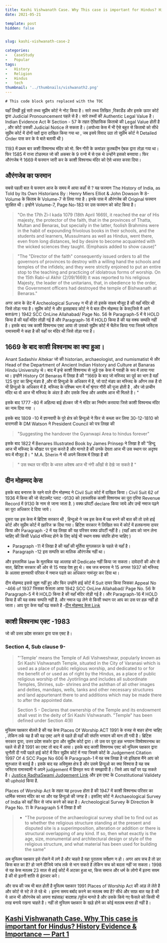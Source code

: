 ```yaml
---
title: Kashi Vishwanath Case. Why This case is important for Hindus? History Evidence & Importance — Part 2
date: 2021-05-21

template: post
hidden: false


slug: kashi-vishwanath-case-2

categories:
-   CaseStudy
-   Popular
tags:
-   History
-   Religion
-   Hindus
-   tech
thumbnail: '../thumbnails/vishwanath2.png'
---
```


<!-- more -->

```toc
# This code block gets replaced with the TOC
```

यहाँ लिखी हुई सारे तथ्य सुप्रीम कोर्ट ने नोट किया है। सारे तथ्य लिखित ,रिकार्डेड और इसके ऊपर कोर्ट द्वारा Judicial Pronouncement पहले से है। सारे तथ्यों की Authentic Legal Value है। 
Indian Evidence Act के Section - 57 के तहत ऐतिहासिक किताबो की Legal Value होती है , और कोर्ट उसकी Judicial Notice ले सकता है। (अयोध्या केस में भी ऐसे बहुत से किताबो को सीधे सुप्रीम कोर्ट में दोनों पक्षों द्वारा दाखिल किया गया था , जब इसपे विवाद उठा तो सुप्रीम कोर्ट ने Detailed Order पास कर के ये बाते बतायी थी )

<!-- more -->

1193 में प्रथम बार कशी विश्वनाथ मंदिर को मो. बिन गौरी के कमांडर कुतबदीन ऐबक द्वारा तोड़ा गया था। 
फिर 1585 में राजा टोडरमल जो की अकबर के 9 रत्नो में से एक थे उन्होंने इसको बनवाया।
फिर औरंगजेब ने 1669 में फरमान जारी कर के काशी विश्वनाथ मंदिर को ऐसे ध्वस्त करवा दिया। 

## औरंगजेब का फरमान 

सबसे पहली बात ये फरमान आज के समय में आया कहाँ से ? यह फरमान The History of India, as Told by Its Own Historians By : Henry Miers Elliot & John Dowson के 8-Volume के किताब के Volume-7 से लिया गया है। 
इनके पास में औरंगजेब की Original फरमान सुरक्षित थी। इन्होने Volume-7, Page No-183 पर उस फरमान को कोट किया है। 

>"On the 17th Zi-l kada 1079 (18th April 1669), it reached the ear of His majesty, the protector of the faith, that in the provinces of Thatta, Multan and Benaras, but specially in the latter, foolish Brahmins were in the habit of expounding frivolous books in their schools, and the students and learners, Mussulmans as well as Hindus, went there, even from long distances, led by desire to become acquainted with the wicked sciences they taught. (Emphasis added to show cause)"

>"The "Director of the faith" consequently issued orders to all the governors of provinces to destroy with a willing hand the schools and temples of the infidels; and they were strictly enjoined to put an entire stop to the teaching and practicing of idolatrous forms of worship. On the 15th Rabi-ul Akhir (2/09/1669) it was reported to his religious Majesty, the leader of the unitarians, that, in obedience to the order, the Government officers had destroyed the temple of Bishwanath at Benaras."

अगर आज के डेट में Archeological Survey न भी हो तो इसके साक्ष्य मौजूद है की वहाँ मंदिर थी जिसे तोडा गया है। सुप्रीम कोर्ट ने और इलाहाबाद कोर्ट ने ये बात दीन मोहम्मद के केस(जिसे मै आगे बताऊंगा ) 1942 SCC OnLine Allahabad/ Page No. 56 के Paragraph-5 में ये HOLD किया है की यहाँ मंदिर तोड़ी गई है 
और  Paragraph-16 में HOLD किया है की यह वक्फ सम्पति नहीं है।
इसके बाद जब काशी विश्वनाथ एक्ट आया तो उसको सुप्रीम कोर्ट में चैलेंज किया गया जिसमे जस्टिस रामास्वामी ने कहा है की यहाँ पर मंदिर थी जिसे तोड़ा गया है। 

## 1669 के बाद काशी विश्वनाथ का क्या हुआ। 

Anant Sadashiv Altekar जो की  historian, archaeologist, and numismatist थे और Head of the Department of Ancient Indian History and Culture at Banaras Hindu University थे। 
बाद में इन्हे काशी विश्वनाथ से जुड़े एक केस में गवाही के रूप में लाया गया था। इन्होने History Of Benaras में लिखा है की 
"1669  के बाद जो मस्जिद का पूर्व का भाग है वहाँ 125 फुट का हिन्दू मंडप है ,और वो हिन्दुओ के अधिकार में है, जो पार्ट मंडप का मस्जिद के आँगन तक है वो भी  हिन्दुओ के अधिकार में है. मस्जिद के पश्चिम भाग में माँ श्रृंगार गौरी की पूजा होती है , और जो प्राचीन मंदिर था वो आज भी मस्जिद के अंदर है और उसके चिन्ह और अवशेष आज भी मिलते है। "

इसके बाद 1777 -80  में अहिल्या बाई होल्कर जी ने मंदिर का निर्माण करवाया जिसे काशी विश्वनाथ मंदिर का नाम दिया गया । 

इसके बाद 1809 -10 में ज्ञानवापी के पुरे क्षेत्र को हिन्दुओ ने  फिर से कब्ज़ा कर लिया 30-12-1810 को वाराणसी के DM Watson ने President Council को पत्र लिखा की 

>"Suggesting the handover the Gyanwapi Area to hindus forever"

<!-- more -->
इसके बाद 1822 में Benares Illustrated Book by James Prinsep ने लिखा है की 
"हिन्दू आज भी मस्जिद के चौखट पर पूजा करते है और मानते है की उनके देवता आज भी उस स्थान पर अदृश्य रूप में मौजूद है। "
M.A. Sherin ने भी अपने किताब में लिखा है की 
>" उस स्थल पर मंदिर के ध्वस्त अवेशष आज भी नंगी आँखों से देखे जा सकते है "

## दीन मोहम्मद केस 

इसके बाद बनारस के रहने वाले दीन मोहम्मद ने Civil Suit कोर्ट में दाखिल किया। Civil Suit 62 of 1936 में किया की जो सेटलमेंट प्लाट -9130 को  (वास्तविक काशी विश्वनाथ का पूरा एरिया Revenue Record में 9130 के नाम से जाना जाता है. ) वक्फ प्रॉपर्टी declare किया जाये और उन्हें नमाज पढ़ने का पूरा अधिकार दे दिया जाये।

दूसरा पक्ष इस केस में ब्रिटिश सरकार थी , हिन्दुओ ने जब इस केस में पक्ष बनने की बात की तो उसे हाई कोर्ट और सुप्रीम कोर्ट में ख़ारिज क्र दिया गया। 
ब्रिटिश सरकार ने लिखित रूप में कोर्ट में हलफनामा दायर किया और Paragraph -2 में यह लिखा की यह परिसर वक्फ प्रॉपर्टी नहीं है। (यहाँ आप को जान लेना चाहिए की किसी Valid मस्जिद होने के लिए कोई भी स्थान वक्फ संपत्ति होना चाहिए )

* Paragraph -11  में लिखा है की यहाँ की मूर्तिया मुगलकाल के पहले से यहाँ है। 
* Paragraph -12 इस सम्पत्ति का मालिक औरंगजेब नहीं था। 

और इस्लामिक law के मुताबिक यह अल्लाह को Dedicate नहीं किया जा सकता। 
दावेदारों की ओर से सात, ब्रिटिश सरकार की ओर से 15 गवाह पेश हुए थे। सब जज बनारस ने 15 अगस्त 1937 को मस्जिद के अलावा ज्ञानवापी परिसर में नमाज पढऩे का अधिकार नामंजूर कर दिया था।

दीन मोहम्मद इससे खुश नहीं हुए और फिर उन्होंने हाई कोर्ट में Suit दायर किया जिसका Appeal No -466 of 1937 जिसका फैसला आया 1942 SCC OnLine Allahabad/ Page No. 56 के Paragraph-5 में ये HOLD किया है की यहाँ मंदिर तोड़ी गई है। 
और  Paragraph-16 में HOLD किया है की यह वक्फ सम्पति नहीं है.
और नमाज पढ़ लेने से किसी स्थान पर आप का उस पर हक़ नहीं हो जाता। 
आप पूरा केस यहाँ पढ़ सकते है -[दीन मोहम्मद केस Link](t.ly/axHU)  

## काशी विश्वनाथ एक्ट -1983 

जो की उत्तर प्रदेश सरकार द्वारा पास एक्ट है। 
### Section 4, Sub clause 9-

>"'Temple' means the Temple of Adi Vishweshwar, popularly known as Sri Kashi Vishwanath Temple, situated in the City of Varanasi which is used as a place of public religious worship, and dedicated to or for the benefit of or used as of right by the Hindus, as a place of public religious worship of the Jyotirlinga and includes all subordinate Temples, Shrines, sub- shrines and the ashthan of all other images and deities, mandaps, wells, tanks and other necessary structures and land appurtenant there to and additions which may be made there to after the appointed date.

>Section 5 - Declares that ownership of the Temple and its endowment shall vest in the deity of Sri Kashi Vishwanath. "Temple" has been defined under Section 4(9)

मुस्लिम पक्षकार बोलते है की यह केस Places Of Worship ACT 1991  के वजह से बाहर होना चाहिए , लेकिन तर्क यह है की यह एक्ट आने से पहले ही वहाँ की संपत्ति भगवान की मान ली गयी है।  ब्रिटिश सरकार द्वारा, उत्तर प्रदेश सर्कार द्वारा और सुप्रीम कोर्ट द्वारा।  तो उस पर पूरा हक़ भगवान विश्वेश्वरनाथ का पहले से ही है 1991  का एक्ट तो बाद में आया।
इसके बाद काशी विश्वनाथ एक्ट को मुस्लिम पक्षकार द्वारा चुनौती दी गयी पहले हाई कोर्ट में फिर सुप्रीम कोर्ट में गया जिसमे कोर्ट के Judgement Citation 1997 Of 4 SCC Page No  606 के Paragraph-1 में वह सब लिखा है जो इतिहास मैंने आप को शुरुआत से बताई है। 
इसके बाद वह अविमुक्त क्षेत्र है और उसमे हिन्दुओ का क्या विश्वास है यह सब जस्टिस रामास्वामी ने अपने judgement में व्रिस्तृत रूप से समझायी है। 
जिसे आप यहाँ पर पढ़ सकते है। [Justice RadhaSwami Judgement Link]( t.ly/nikT)
और इस एक्ट के Constitutional Validety को uphold किया है.

Places of Worship Act के तहत यह prove होता है की 1947 में काशी विश्वनाथ परिसर का धार्मिक स्वरूप मंदिर का था और यह हिन्दुओ की जगह है। 
इसलिए कोर्ट ने Archaeological Survey of India को वहाँ फिर से जांच करने को कहा है।  Archeological Survey के Direction के Page No. 11 के Paragraph 5 में लिखा है की
 >* "The purpose of the archaeological survey shall be to find out as to whether the religious structure standing at the present and disputed site is a superimposition, alteration or addition or there is structural overlapping of any kind. If so, then what exactly is the age, size, monumental and architectural design or style of the religious structure, and what material has been used for building the same"

अब मुस्लिम पक्षकार इसे रोकने में लगे है और चाहते है वहा पुरातत्व सर्वेक्षण न हो। अगर आप सच है तो डर किस बात का है? हो जाने दीजिये जांच तर्क से भाग सकते है लेकिन सच को बदला नहीं जा सकता। 1998 से यह केस मतलब 23 साल से हाई कोर्ट में अटका हुआ था, किस समाज और धर्म के लोगो में इतना सयम है की वो इतनी शांति से इंतजार करे। 

और सच की जब भी बात होती है मुस्लिम पक्षकार 1991 Places of Worship Act की आड़ ले लेते है और कोर्ट से स्टे ले ले रहे थे । इतना समय बर्बाद करने का मतलब क्या है? सीधे और साफ़ बात यह है की ये आज भी औरंगजेब को अपना शहंसाह/ बादशाह /पूर्वज मानते है और उसके किये गए फैसले को किसी भी तरह बनाये रखना चाहते है। नहीं तो मुस्लिम पक्षकार के खड़े होने का कोई मतलब बनता ही नहीं है। 

## [Kashi Vishwanath Case. Why This case is important for Hindus? History Evidence & Importance — Part 1](https://shivasblog.gtsb.io/kashi-vishwanath-vase-part-1)